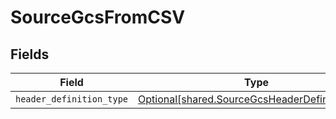 # SourceGcsFromCSV


## Fields

| Field                                                                                                  | Type                                                                                                   | Required                                                                                               | Description                                                                                            |
| ------------------------------------------------------------------------------------------------------ | ------------------------------------------------------------------------------------------------------ | ------------------------------------------------------------------------------------------------------ | ------------------------------------------------------------------------------------------------------ |
| `header_definition_type`                                                                               | [Optional[shared.SourceGcsHeaderDefinitionType]](../../models/shared/sourcegcsheaderdefinitiontype.md) | :heavy_minus_sign:                                                                                     | N/A                                                                                                    |